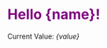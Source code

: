 # Hello {name}!

Current Value: _{value}_

<Increment bind:value />

<style>
	h1 {
		color: purple;
	}
</style>

<script>
	import Increment from './Increment.html';

	export let name;
	let value = 0;
</script>